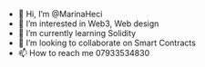 - 👋 Hi, I’m @MarinaHeci
- 👀 I’m interested in Web3, Web design
- 🌱 I’m currently learning Solidity 
- 💞️ I’m looking to collaborate on Smart Contracts 
- 📫 How to reach me 07933534830

<!---
MarinaHeci/MarinaHeci is a ✨ special ✨ repository because its `README.md` (this file) appears on your GitHub profile.
You can click the Preview link to take a look at your changes.
--->
